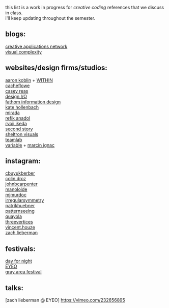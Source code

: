 this list is a work in progress for _creative coding_ references that we discuss in class.  
i'll keep updating throughout the semester.

## blogs:
[creative applications network](http://www.creativeapplications.net)  
[visual complexity](http://www.visualcomplexity.com/vc/)  
  
## websites/design firms/studios:  
[aaron koblin](http://www.aaronkoblin.com/) + [WITHIN](https://www.with.in/)   
[cacheflowe](http://cacheflowe.com)  
[casey reas](http://reas.com)  
[design I/O](http://design-io.com)  
[fathom information design](http://fathom.info)  
[kate hollenbach](http://www.katehollenbach.com/)  
[mirada](http://mirada.com/pages/work/digital-experiential)  
[refik anadol](http://www.refikanadol.com)  
[ryoji ikeda](http://www.ryojiikeda.com/project/micro_macro/)  
[second story](http://secondstory.com)  
[sheltron visuals](http://nshelton.github.io)  
[teamlab](http://www.teamlab.art)  
[variable](http://variable.io) + [marcin ignac](http://marcinignac.com/projects/cindermedusae/)  
  
## instagram:  
[cbuyukberber](http://www.instagram.com/cbuyukberber/)  
[colin.droz](http://www.instagram.com/colin.droz/)  
[johnbcarpenter](http://www.instagram.com/johnbcarpenter/)  
[manoloide](http://www.instagram.com/manoloide/)  
[mjmurdoc](http://www.instagram.com/mjmurdoc/)  
[irregularsymmetry](http://www.instagram.com/irregularsymmetry/)  
[patrikhuebner](http://www.instagram.com/patrikhuebner/)  
[patternseeing](http://www.instagram.com/patternseeing/)  
[quayola](http://www.instagram.com/quayola/)  
[threevertices](http://www.instagram.com/threevertices/)  
[vincent.houze](http://www.instagram.com/vincent.houze/)  
[zach.lieberman](http://www.instagram.com/zach.lieberman/)  
  
## festivals:  
[day for night](http://dayfornight.io)  
[EYEO](http://eyeofestival.com)  
[gray area festival](http://grayareafestival.io)  

## talks:
[zach lieberman @ EYEO] https://vimeo.com/232656895
